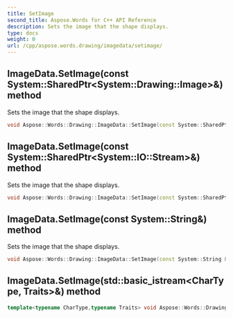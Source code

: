 ```yaml
---
title: SetImage
second_title: Aspose.Words for C++ API Reference
description: Sets the image that the shape displays. 
type: docs
weight: 0
url: /cpp/aspose.words.drawing/imagedata/setimage/
---
```

## ImageData.SetImage(const System::SharedPtr\<System::Drawing::Image\>\&) method


Sets the image that the shape displays.

```cpp
void Aspose::Words::Drawing::ImageData::SetImage(const System::SharedPtr<System::Drawing::Image> &image)
```

## ImageData.SetImage(const System::SharedPtr\<System::IO::Stream\>\&) method


Sets the image that the shape displays.

```cpp
void Aspose::Words::Drawing::ImageData::SetImage(const System::SharedPtr<System::IO::Stream> &stream)
```

## ImageData.SetImage(const System::String\&) method


Sets the image that the shape displays.

```cpp
void Aspose::Words::Drawing::ImageData::SetImage(const System::String &fileName)
```

## ImageData.SetImage(std::basic_istream\<CharType, Traits\>\&) method




```cpp
template<typename CharType,typename Traits> void Aspose::Words::Drawing::ImageData::SetImage(std::basic_istream<CharType, Traits> &stream)
```

